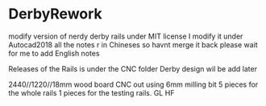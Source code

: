 # DerbyRework
modify version of nerdy derby rails under MIT license
I modify it under Autocad2018
all the notes r in Chineses so havnt merge it back
please wait for me to add English notes

Releases of the Rails is under the CNC folder
Derby design wil be add later


2440//1220//18mm wood board
CNC out using 6mm milling bit
5 pieces for the whole rails
1 pieces for the testing rails.
GL HF
